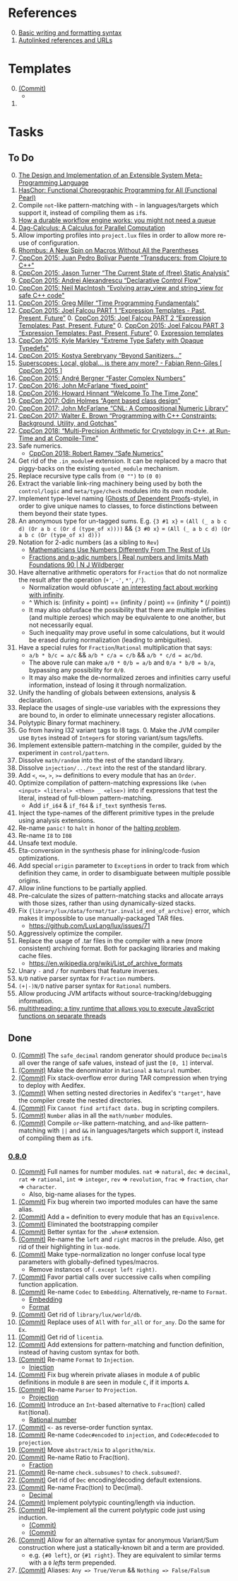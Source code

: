 [0.8.0]: https://github.com/LuxLang/lux/releases/tag/0.8.0

# References

0. [Basic writing and formatting syntax](https://docs.github.com/en/get-started/writing-on-github/getting-started-with-writing-and-formatting-on-github/basic-writing-and-formatting-syntax)
0. [Autolinked references and URLs](https://docs.github.com/en/get-started/writing-on-github/working-with-advanced-formatting/autolinked-references-and-urls)

# Templates

0. [(Commit)](https://github.com/LuxLang/lux/commit/) 
   * []()
0. []()

# Tasks

## To Do

0. [The Design and Implementation of an Extensible System Meta-Programming Language](https://arxiv.org/abs/2309.15416)
0. [HasChor: Functional Choreographic Programming for All (Functional Pearl)](https://arxiv.org/abs/2303.00924)
0. Compile `not`-like pattern-matching with `~` in languages/targets which support it, instead of compiling them as `if`s.
0. [How a durable workflow engine works: you might not need a queue](https://www.inngest.com/blog/how-durable-workflow-engines-work)
0. [Dag-Calculus: A Calculus for Parallel Computation](https://dl.acm.org/doi/pdf/10.1145/2951913.2951946)
0. Allow importing profiles into `project.lux` files in order to allow more re-use of configuration.
0. [Rhombus: A New Spin on Macros Without All the Parentheses](https://gopiandcode.uk/pdfs/rhombus-oopsla23.pdf)
0. [CppCon 2015: Juan Pedro Bolívar Puente “Transducers: from Clojure to C++"](https://www.youtube.com/watch?v=vohGJjGxtJQ)
0. [CppCon 2015: Jason Turner “The Current State of (free) Static Analysis"](https://www.youtube.com/watch?v=sn1Vg8A_MPU)
0. [CppCon 2015: Andrei Alexandrescu “Declarative Control Flow"](https://www.youtube.com/watch?v=WjTrfoiB0MQ)
0. [CppCon 2015: Neil MacIntosh “Evolving array_view and string_view for safe C++ code"](https://www.youtube.com/watch?v=C4Z3c4Sv52U)
0. [CppCon 2015: Greg Miller “Time Programming Fundamentals"](https://www.youtube.com/watch?v=2rnIHsqABfM)
0. [CppCon 2015: Joel Falcou PART 1 “Expression Templates - Past, Present, Future”](https://www.youtube.com/watch?v=IiVl5oSU5B8)
	0. [CppCon 2015: Joel Falcou PART 2 “Expression Templates: Past, Present, Future"](https://www.youtube.com/watch?v=imU_WfonVr8)
	0. [CppCon 2015: Joel Falcou PART 3 “Expression Templates: Past, Present, Future”](https://www.youtube.com/watch?v=A9trwnv6k-w)
	0. [Expression templates](https://en.wikipedia.org/wiki/Expression_templates)
0. [CppCon 2015: Kyle Markley "Extreme Type Safety with Opaque Typedefs"](https://www.youtube.com/watch?v=jLdSjh8oqmE)
0. [CppCon 2015: Kostya Serebryany “Beyond Sanitizers...”](https://www.youtube.com/watch?v=qTkYDA0En6U)
0. [Superscopes: Local, global... is there any more? - Fabian Renn-Giles [ CppCon 2015 ]](https://www.youtube.com/watch?v=B68_bgXYX94)
0. [CppCon 2015: André Bergner “Faster Complex Numbers”](https://www.youtube.com/watch?v=he-XVt1xIE0)
0. [CppCon 2016: John McFarlane “fixed_point"](https://www.youtube.com/watch?v=cdaN51rRzSE)
0. [CppCon 2016: Howard Hinnant “Welcome To The Time Zone"](https://www.youtube.com/watch?v=Vwd3pduVGKY)
0. [CppCon 2017: Odin Holmes “Agent based class design”](https://www.youtube.com/watch?v=tNXyNa6kf4k)
0. [CppCon 2017: John McFarlane “CNL: A Compositional Numeric Library”](https://www.youtube.com/watch?v=GEfmV3Xcuok)
0. [CppCon 2017: Walter E. Brown “Programming with C++ Constraints: Background, Utility, and Gotchas"](https://www.youtube.com/watch?v=n4ie7tPMXOQ)
0. [CppCon 2018: “Multi-Precision Arithmetic for Cryptology in C++, at Run-Time and at Compile-Time”](https://www.youtube.com/watch?v=G33yF26UGMo)
0. Safe numerics.
   * [CppCon 2018: Robert Ramey “Safe Numerics”](https://www.youtube.com/watch?v=93Cjg42bGEw)
0. Get rid of the `.in_module#` extension. It can be replaced by a macro that piggy-backs on the existing `quoted_module` mechanism.
0. Replace recursive type calls from `(0 "")` to `(0 0)`
0. Extract the variable link-ring machinery being used by both the `control/logic` and `meta/type/check` modules into its own module.
0. Implement type-level naming ([Ghosts of Dependent Proofs](https://kataskeue.com/gdp.pdf)-style), in order to give unique names to classes, to force distinctions between them beyond their state types.
0. An anonymous type for un-tagged sums. E.g. `{3 #1 x}` = `(All (_ a b c d) (Or a b c (Or d (type_of x))))` && `{3 #0 x}` = `(All (_ a b c d) (Or a b c (Or (type_of x) d)))`
0. Notation for 2-adic numbers (as a sibling to `Rev`)
   * [Mathematicians Use Numbers Differently From The Rest of Us](https://www.youtube.com/watch?v=tRaq4aYPzCc)
   * [Fractions and p-adic numbers | Real numbers and limits Math Foundations 90 | N J Wildberger](https://www.youtube.com/watch?v=XXRwlo_MHnI)
0. Have alternative arithmetic operators for `Fraction` that do not
 normalize the result after the operation (`+'`, `-'`, `*'`, `/'`).
   * Normalization would obfuscate [an interesting fact about working with infinity](https://youtu.be/pE01mIrsw74?list=PL5A714C94D40392AB&t=1010).
   * ^ Which is: (infinity + point) == (infinity / point) == (infinity * (/ point))
   * It may also obfusface the possibility that there are multiple infinities (and multiple zeroes) which may be equivalente to one another, but not necessarily equal.
   * Such inequality may prove useful in some calculations, but it would be erased during normalization (leading to ambiguities).
0. Have a special rules for `Fraction`/`Rational` multiplication that says:
   * `a/b * b/c = a/c` && `a/b * c/a = c/b` && `a/b * c/d = ac/bd`.
   * The above rule can make `a/0 * 0/b = a/b` and `0/a * b/0 = b/a`, bypassing any possibility for `0/0`.
   * It may also make the de-normalized zeroes and infinities carry useful information, instead of losing it through normalization.
0. Unify the handling of globals between extensions, analysis & declaration.
0. Replace the usages of single-use variables with the expressions they are bound to, in order to eliminate unnecessary register allocations.
0. Polytypic Binary format machinery.
0. Go from having I32 variant tags to I8 tags.
   0. Make the JVM compiler use `Byte`s instead of `Integer`s for storing variant/sum tags/lefts.
0. Implement extensible pattern-matching in the compiler, guided by the experiment in `control/pattern`.
0. Dissolve `math/random` into the rest of the standard library.
0. Dissolve `injection/.../text` into the rest of the standard library.
0. Add `<`, `<=`, `>`, `>=` definitions to every module that has an `Order`.
0. Optimize compilation of pattern-matching expressions like `(when <input> <literal> <then> _ <else>)` into if expressions that test the literal, instead of full-blown pattern-matching.
   * Add `if_i64` & `if_f64` & `if_text` synthesis `Term`s.
0. Inject the type-names of the different primitive types in the prelude using analysis extensions.
0. Re-name `panic!` to `halt` in honor of the [halting problem](https://en.wikipedia.org/wiki/Halting_problem).
0. Re-name `I8` to `I08`
0. Unsafe text module.
0. Eta-conversion in the synthesis phase for inlining/code-fusion optimizations.
0. Add special `origin` parameter to `Exception`s in order to track from which definition they came, in order to disambiguate between multiple possible origins.
0. Allow inline functions to be partially applied.
0. Pre-calculate the sizes of pattern-matching stacks and allocate arrays with those sizes, rather than using dynamically-sized stacks.
0. Fix `{library/lux/data/format/tar.invalid_end_of_archive}` error, which makes it impossible to use manually-packaged TAR files.
   * https://github.com/LuxLang/lux/issues/71
0. Aggressively optimize the compiler.
0. Replace the usage of .tar files in the compiler with a new (more consistent) archiving format. Both for packaging libraries and making cache files.
   * https://en.wikipedia.org/wiki/List_of_archive_formats
0. Unary `-` and `/` for numbers that feature inverses.
0. `N/D` native parser syntax for `Fraction` numbers.
0. `(+|-)N/D` native parser syntax for `Rational` numbers.
0. Allow producing JVM artifacts without source-tracking/debugging information.
0. [multithreading: a tiny runtime that allows you to execute JavaScript functions on separate threads](https://github.com/W4G1/multithreading)

## Done

0. [(Commit)](https://github.com/LuxLang/lux/commit/036b40089a7dc43bb5c7878eeaf7cffe03241327) The `safe_decimal` random generator should produce `Decimal`s all over the range of safe values, instead of just the `[0, 1]` interval.
0. [(Commit)](https://github.com/LuxLang/lux/commit/4dacca8fe6c165afc5ef428aba728ed37b50be5f) Make the denominator in `Rational` a `Natural` number.
0. [(Commit)](https://github.com/LuxLang/lux/commit/6a61827dd52419181e549eee8348f112975dca3e) Fix stack-overflow error during TAR compression when trying to deploy with Aedifex.
0. [(Commit)](https://github.com/LuxLang/lux/commit/9f32a0832d110af918217146852f381854183e8a) When setting nested directories in Aedifex's `"target"`, have the compiler create the nested directories.
0. [(Commit)](https://github.com/LuxLang/lux/commit/32a2a77168a5a047b3178a249e8dfa0f30a6aa57) Fix `Cannot find artifact data.` bug in scripting compilers.
0. [(Commit)](https://github.com/LuxLang/lux/commit/606f6ad2f954df8334ccddafd36dd6ca4cb06008) `Number` alias in all the `math/number` modules.
0. [(Commit)](https://github.com/LuxLang/lux/commit/98587236e7a551804d7b31e927bc069d78a1b96c) Compile `or`-like pattern-matching, and `and`-like pattern-matching with `||` and `&&` in languages/targets which support it, instead of compiling them as `if`s.

### [0.8.0]

0. [(Commit)](https://github.com/LuxLang/lux/commit/3c774078b398dd04f6da37fdafe3c4362b1ef83b) Full names for number modules. `nat` => `natural`, `dec` => `decimal`, `rat` => `rational`, `int` => `integer`, `rev` => `revolution`, `frac` => `fraction`, `char` => `character`.
   * Also, big-name aliases for the types.
0. [(Commit)](https://github.com/LuxLang/lux/commit/b678ef8420f19d0b52854731d3b1a2b8a3ff3ce5) Fix bug wherein two imported modules can have the same alias.
0. [(Commit)](https://github.com/LuxLang/lux/commit/1bead83039b77e360ba3c8bb8237115fefc2bc2e) Add a `=` definition to every module that has an `Equivalence`.
0. [(Commit)](https://github.com/LuxLang/lux/commit/ad2bd2abad4d7e014791257af066aa964c5c5aa5) Eliminated the bootstrapping compiler
0. [(Commit)](https://github.com/LuxLang/lux/commit/90bdd8c16e6864f36dfe44b716c48266a44549c4) Better syntax for the `.when#` extension.
0. [(Commit)](https://github.com/LuxLang/lux/commit/3b9cad357e2dcc44a42d5fa01cc380908b08970a) Re-name the `left` and `right` macros in the prelude. Also, get rid of their highlighting in `lux-mode`.
0. [(Commit)](https://github.com/LuxLang/lux/commit/6de33f8b2c7b3804be4bd5ec04fb3c4b0a3efe79) Make type-normalization no longer confuse local type parameters with globally-defined types/macros.
   * Remove instances of `(.except left right)`.
0. [(Commit)](https://github.com/LuxLang/lux/commit/c7daf84dfd365df8da5b381dfb1d3fca9afd62a7) Favor partial calls over successive calls when compiling function application.
0. [(Commit)](https://github.com/LuxLang/lux/commit/b7fb27e49cba22cdbad5ffc034b32963b35c05f4) Re-name `Codec` to `Embedding`. Alternatively, re-name to `Format`.
   * [Embedding](https://en.wikipedia.org/wiki/Embedding)
   * [Format](https://en.wikipedia.org/wiki/Content_format)
0. [(Commit)](https://github.com/LuxLang/lux/commit/b32652a350e543d9343d8b6c859773937474ae7b) Get rid of `library/lux/world/db`.
0. [(Commit)](https://github.com/LuxLang/lux/commit/ddbbca49f87ab84d8ee8cf8568d38c27542a6e67) Replace uses of `All` with `for_all` or `for_any`. Do the same for `Ex`.
0. [(Commit)](https://github.com/LuxLang/lux/commit/ddbbca49f87ab84d8ee8cf8568d38c27542a6e67) Get rid of `licentia`.
0. [(Commit)](https://github.com/LuxLang/lux/commit/31dacc61d04fad87f0e0c6e67220f4fc83dee9cb) Add extensions for pattern-matching and function definition, instead of having custom syntax for both.
0. [(Commit)](https://github.com/LuxLang/lux/commit/ffe8cb4d1a728e2289b04eeb57f64cbababc58cd) Re-name `Format` to `Injection`.
   * [Injection](https://en.wikipedia.org/wiki/Injective_function)
0. [(Commit)](https://github.com/LuxLang/lux/commit/ffe8cb4d1a728e2289b04eeb57f64cbababc58cd) Fix bug wherein private aliases in module `A` of public definitions in module `B` are seen in module `C`, if it imports `A`.
0. [(Commit)](https://github.com/LuxLang/lux/commit/6620a2ae31aa199874497c631f704c36d9244304) Re-name `Parser` to `Projection`.
   * [Projection](https://en.wikipedia.org/wiki/Projection_(relational_algebra))
0. [(Commit)](https://github.com/LuxLang/lux/commit/6620a2ae31aa199874497c631f704c36d9244304) Introduce an `Int`-based alternative to `Frac`(tion) called `Rat`(tional).
   * [Rational number](https://en.wikipedia.org/wiki/Rational_number)
0. [(Commit)](https://github.com/LuxLang/lux/commit/b548a7ebc71cd1d8150eb57d811c39afa80f20f3) `<-` as reverse-order function syntax.
0. [(Commit)](https://github.com/LuxLang/lux/commit/b548a7ebc71cd1d8150eb57d811c39afa80f20f3) Re-name `Codec#encoded` to `injection`, and `Codec#decoded` to `projection`.
0. [(Commit)](https://github.com/LuxLang/lux/commit/7c144b96453c9aa28436dcffd90af7cbe6c323f6) Move `abstract/mix` to `algorithm/mix`.
0. [(Commit)](https://github.com/LuxLang/lux/commit/7c144b96453c9aa28436dcffd90af7cbe6c323f6) Re-name Ratio to Frac(tion).
   * [Fraction](https://en.wikipedia.org/wiki/Fraction)
0. [(Commit)](https://github.com/LuxLang/lux/commit/9291b0f9e2799063ddb09d97bd0f7ebfaaac59ee) Re-name `check.subsumes?` to `check.subsumed?`.
0. [(Commit)](https://github.com/LuxLang/lux/commit/9291b0f9e2799063ddb09d97bd0f7ebfaaac59ee) Get rid of `Dec` encoding/decoding default extensions.
0. [(Commit)](https://github.com/LuxLang/lux/commit/6fff5228b1b92c9ee37a27b584be10547f337782) Re-name Frac(tion) to Dec(imal).
   * [Decimal](https://en.wikipedia.org/wiki/Decimal)
0. [(Commit)](https://github.com/LuxLang/lux/commit/6fff5228b1b92c9ee37a27b584be10547f337782) Implement polytypic counting/length via induction.
0. [(Commit)](https://github.com/LuxLang/lux/commit/9b6682b709a5ce3d00b696dadb60d56c869edbf2) Re-implement all the current polytypic code just using induction.
   * [(Commit)](https://github.com/LuxLang/lux/commit/403d5a46c8cbada8e6eb5d457a98b1e8d9df87f3)
   * [(Commit)](https://github.com/LuxLang/lux/commit/caab080b72a358b63d6a289e0bf6e929d00873fb)
0. [(Commit)](https://github.com/LuxLang/lux/commit/caab080b72a358b63d6a289e0bf6e929d00873fb) Allow for an alternative syntax for anonymous Variant/Sum construction where just a statically-known bit and a term are provided.
   * e.g. `{#0 left}`, or `{#1 right}`. They are equivalent to similar terms with a `0` _lefts_ term prepended.
0. [(Commit)](https://github.com/LuxLang/lux/commit/403d5a46c8cbada8e6eb5d457a98b1e8d9df87f3) Aliases: `Any => True/Verum` && `Nothing => False/Falsum`

